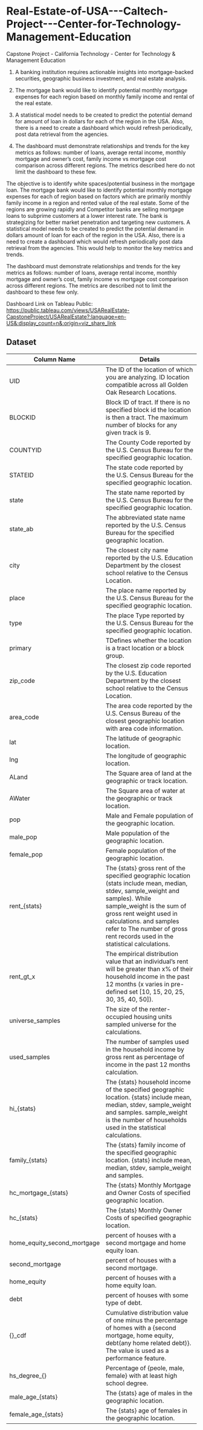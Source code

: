 # Real-Estate-of-USA---Caltech-Project---Center-for-Technology-Management-Education
Capstone Project - California Technology - Center for Technology &amp; Management Education
1. A banking institution requires actionable insights into mortgage-backed 
securities, geographic business investment, and real estate analysis.

2. The mortgage bank would like to identify potential monthly mortgage 
expenses for each region based on monthly family income and rental 
of the real estate. 

3. A statistical model needs to be created to predict the potential demand 
for amount of loan in dollars for each of the region in the USA. Also, 
there is a need to create a dashboard which would refresh periodically, 
post data retrieval from the agencies.

4. The dashboard must demonstrate relationships and trends for the key 
metrics as follows: number of loans, average rental income, monthly 
mortgage and owner’s cost, family income vs mortgage cost 
comparison across different regions. The metrics described here do 
not limit the dashboard to these few.

The objective is to identify white spaces/potential business in the mortgage loan. The mortgage bank would like to identify potential monthly mortgage expenses for each of region based on factors which are primarily monthly family income in a region and rented value of the real estate. Some of the regions are growing rapidly and Competitor banks are selling mortgage loans to subprime customers at a lower interest rate. The bank is strategizing for better market penetration and targeting new customers. A statistical model needs to be created to predict the potential demand in dollars amount of loan for each of the region in the USA. Also, there is a need to create a dashboard which would refresh periodically post data retrieval from the agencies. This would help to monitor the key metrics and trends.

The dashboard must demonstrate relationships and trends for the key metrics as follows:  number of loans, average rental income, monthly mortgage and owner’s cost, family income vs mortgage cost comparison across different regions. The metrics are described not to limit the dashboard to these few only.

Dashboard Link on Tableau Public: https://public.tableau.com/views/USARealEstate-CapstoneProject/USARealEstate?:language=en-US&:display_count=n&:origin=viz_share_link

## Dataset

| Column Name                     | Details                                                                                                                                                                        |
|---------------------------------|---------------------------------------------------------------------------------------------------------------------------------------------------------------------------------|
| UID                           | The ID of the location of which you are analyzing. ID location compatible across all Golden Oak Research Locations.                                                                                      |
| BLOCKID                            | Block ID of tract. If there is no specified block id the location is then a tract. The maximum number of blocks for any given track is 9.                                                                                                      |
| COUNTYID                           | The County Code reported by the U.S. Census Bureau for the specified geographic location.                                                                          |
| STATEID                    | The state code reported by the U.S. Census Bureau for the specified geographic location.                                                                                                       |
| state                         | The state name reported by the U.S. Census Bureau for the specified geographic location.                                         |
| state_ab                        | The abbreviated state name reported by the U.S. Census Bureau for the specified geographic location.                                                                                                                         |
| city                             | The closest city name reported by the U.S. Education Department by the closest school relative to the Census Location.                                 |
| place                             | The place name reported by the U.S. Census Bureau for the specified geographic location.                                                                                                                      |
| type                      |  The place Type reported by the U.S. Census Bureau for the specified geographic location.                                                                              |                                                                                     |
| primary                      |  TDefines whether the location is a tract location or a block group.                                                                              |                                                                                     |
| zip_code                      |  The closest zip code reported by the U.S. Education Department by the closest school relative to the Census Location.                                                                              |                                                                                     |
| area_code                      |  The area code reported by the U.S. Census Bureau of the closest geographic location with area code information.                                                                              |                                                                                     |
| lat                      |  The latitude of geographic location.                                                                             |                                                                                     |
| lng                      |  The longitude of geographic location.                                                                             |                                                                                     |
| ALand                      |  The Square area of land at the geographic or track location.                                                                             |                                                                                     |
| AWater                      |  The Square area of water at the geographic or track location.                                                                             |                                                                                     |
| pop                      |  Male and Female population of the geographic location.                                                                             |                                                                                     |
| male_pop                      |  Male population of the geographic location.                                                                             |                                                                                     |
| female_pop                      |  Female population of the geographic location.                                                                             |                                                                                     |
| rent_{stats}                      |  The {stats} gross rent of the specified geographic location (stats include mean, median, stdev, sample_weight and samples). While sample_weight is the sum of gross rent weight used in calculations. and samples refer to The number of gross rent records used in the statistical calculations.                                                                             |                                                                                     |
| rent_gt_x                      |  The empirical distribution value that an individual’s rent will be greater than x% of their household income in the past 12 months (x varies in pre-defined set [10, 15, 20, 25, 30, 35, 40, 50]).                                                                             |                                                                                     |
| universe_samples                      |  The size of the renter-occupied housing units sampled universe for the calculations.                                                                             |                                                                                     |
| used_samples                      |  The number of samples used in the household income by gross rent as percentage of income in the past 12 months calculation.                                                                              |                                                                                     |
| hi_{stats}                      |  The {stats} household income of the specified geographic location. {stats} include mean, median, stdev, sample_weight and samples. sample_weight is the number of households used in the statistical calculations.                                                                             |                                                                                     |
| family_{stats}                      |  The {stats} family income of the specified geographic location. {stats} include mean, median, stdev, sample_weight and samples.                                                                             |                                                                                     |
| hc_mortgage_{stats}                      |  The {stats} Monthly Mortgage and Owner Costs of specified geographic location.                                                                              |                                                                                     |
| hc_{stats}                      |  The {stats} Monthly Owner Costs of specified geographic location.                                                                             |                                                                                     |
| home_equity_second_mortgage                     |  percent of houses with a second mortgage and home equity loan.                                                                              |                                                                                     |
| second_mortgage                      |  percent of houses with a second mortgage.                                                                             |                                                                                     |
| home_equity                     |  percent of houses with a home equity loan.                                                                              |                                                                                     |
| debt                      |  percent of houses with some type of debt.                                                                             |                                                                                     |
| {}_cdf                      |  Cumulative distribution value of one minus the percentage of homes with a {second mortgage, home equity, debt(any home related debt)}. The value is used as a performance feature.                                                                              |                                                                                     |
| hs_degree_{}                      |  Percentage of {peole, male, female} with at least high school degree.                                                                               |                                                                                     |
| male_age_{stats}                    |  The {stats} age of males in the geographic location.                                                                               |                                                                                     |
| female_age_{stats}                    |  The {stats} age of females in the geographic location.                                                                               |                                                                                     |

